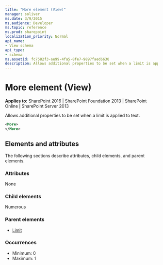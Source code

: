 ```yaml
---
title: "More element (View)"
manager: soliver
ms.date: 3/9/2015
ms.audience: Developer
ms.topic: reference
ms.prod: sharepoint
localization_priority: Normal
api_name:
- View schema
api_type:
- schema
ms.assetid: fc7582f3-ae99-4fa5-8fe7-9897faed6630
description: Allows additional properties to be set when a limit is applied to text.
---
```


# More element (View)

**Applies to:** SharePoint 2016 | SharePoint Foundation 2013 | SharePoint Online | SharePoint Server 2013
  
Allows additional properties to be set when a limit is applied to text.
  
```XML
<More>
</More>
```

## Elements and attributes

The following sections describe attributes, child elements, and parent elements.

### Attributes

None
   
### Child elements

Numerous 
   
### Parent elements

- [Limit](limit-element-view.md)
   
### Occurrences

- Minimum: 0
- Maximum: 1  

<br/> 
   

